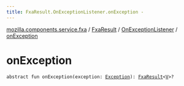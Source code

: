 ```yaml
---
title: FxaResult.OnExceptionListener.onException - 
---
```


[mozilla.components.service.fxa](../../index.html) / [FxaResult](../index.html) / [OnExceptionListener](index.html) / [onException](./on-exception.html)

# onException

`abstract fun onException(exception: `[`Exception`](https://kotlinlang.org/api/latest/jvm/stdlib/kotlin/-exception/index.html)`): `[`FxaResult`](../index.html)`<`[`V`](index.html#V)`>?`